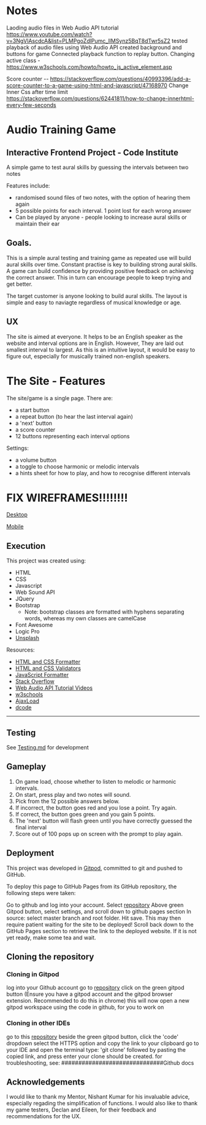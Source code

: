 # Notes

Laoding audio files in Web Audio API tutorial https://www.youtube.com/watch?v=3NgVlAscdcA&list=PLMPgoZdlPumc_llMSynz5BqT8dTwr5sZ2
tested playback of audio files using Web Audio API
created background and buttons for game
Connected playback function to replay button.
Changing active class - https://www.w3schools.com/howto/howto_js_active_element.asp

Score counter -- https://stackoverflow.com/questions/40993396/add-a-score-counter-to-a-game-using-html-and-javascript/47168970
Change Inner Css after time limit https://stackoverflow.com/questions/62441811/how-to-change-innerhtml-every-few-seconds
# Audio Training Game

## Interactive Frontend Project - Code Institute

A simple game to test aural skills by guessing the intervals between two notes

Features include:
- randomised sound files of two notes, with the option of hearing them again
- 5 possible points for each interval. 1 point lost for each wrong answer
- Can be played by anyone - people looking to increase aural skills or maintain their ear

## Goals.

This is a simple aural testing and training game as repeated use will build aural skills over time. Constant practise is key to building strong aural skills. A game can build confidence by providing positive feedback on achieving the correct answer. This in turn can encourage people to keep trying and get better.

The target customer is anyone looking to build aural skills. The layout is simple and easy to naviagte regardless of musical knowledge or age.

## UX

The site is aimed at everyone. It helps to be an English speaker as the website and interval options are in English. However, They are laid out smallest interval to largest. As this is an intuitive layout, it would be easy to figure out, especially for musically trained non-english speakers.

# The Site - Features

The site/game is a single page.
There are:
- a start button
- a repeat button (to hear the last interval again)
- a 'next' button
- a score counter
- 12 buttons representing each interval options

Settings:
- a volume button
- a toggle to choose harmonic or melodic intervals
- a hints sheet for how to play, and how to recognise different intervals

# FIX WIREFRAMES!!!!!!!!
[Desktop](/workspace/AudioGame/assets/wireframes/md-DesktopWireframe.png)

[Mobile](/workspace/AudioGame/assets/wireframes/mobileWireframe.png)


## Execution

This project was created using:

- HTML
- CSS 
- Javascript 
- Web Sound API 
- JQuery
- Bootstrap 
  - Note: bootstrap classes are formatted with hyphens separating words, whereas my own classes are camelCase
- Font Awesome 
- Logic Pro 
- [Unsplash](https://unsplash.com/)

Resources:

- [HTML and CSS Formatter](https://www.freeformatter.com/)
- [HTML and CSS Validators](https://validator.w3.org/)
- [JavaScript Formatter](https://beautifier.io/)
- [Stack Overflow](https://stackoverflow.com/)
- [Web Audio API Tutorial Videos](https://www.youtube.com/watch?v=3NgVlAscdcA&list=PLMPgoZdlPumc_llMSynz5BqT8dTwr5sZ2)
- [w3schools](https://www.w3schools.com/)
- [AjaxLoad](http://www.ajaxload.info/)
- [dcode](https://www.youtube.com/watch?v=xuA83OYTE7I)

---
## Testing
See [Testing.md](/workspace/AudioGame/testing.md) for development


## Gameplay
1. On game load, choose whether to listen to melodic or harmonic intervals.
2. On start, press play and two notes will sound.
3. Pick from the 12 possible answers below.
4. If incorrect, the button goes red and you lose a point. Try again.
5. If correct, the button goes green and you gain 5 points.
6. The 'next' button will flash green until you have correctly guessed the final interval
7. Score out of 100 pops up on screen with the prompt to play again.



## Deployment

This project was developed in [Gitpod](https://github.com/), committed to git and pushed to GitHub.

To deploy this page to GitHub Pages from its GitHub repository, the following steps were taken:

Go to github and log into your account.
Select [repository](https://github.com/Shinners888/AudioGame)
Above green Gitpod button, select settings, and scroll down to github pages section
In source: select master branch and root folder.
Hit save. This may then require patient waiting for the site to be deployed!
Scroll back down to the GitHub Pages section to retrieve the link to the deployed website. If it is not yet ready, make some tea and wait.

## Cloning the repository

### Cloning in Gitpod

log into your Github account
go to [repository](https://github.com/Shinners888/AudioGame)
click on the green gitpod button (Ensure you have a gitpod account and the gitpod browser extension. Recommended to do this in chrome)
this will now open a new gitpod workspace using the code in github, for you to work on

### Cloning in other IDEs

go to this [repository](https://github.com/Shinners888/AudioGame)
beside the green gitpod button, click the 'code' dropdown
select the HTTPS option and copy the link to your clipboard
go to your IDE and open the terminal
type: 'git clone' followed by pasting the copied link, and press enter
your clone should be created. for troubleshooting, see: ##############################Github docs


## Acknowledgements

I would like to thank my Mentor, Nishant Kumar for his invaluable advice, especially regading the simplification of functions. I would also like to thank my game testers, Declan and Eileen, for their feedback and recommendations for the UX.